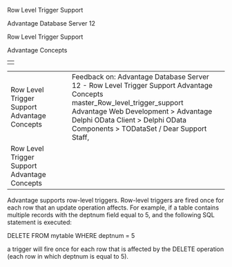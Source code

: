 Row Level Trigger Support




Advantage Database Server 12  

Row Level Trigger Support

Advantage Concepts

|  |
| --- |
|  |

|  |  |  |  |  |
| --- | --- | --- | --- | --- |
| Row Level Trigger Support  Advantage Concepts |  |  | Feedback on: Advantage Database Server 12 - Row Level Trigger Support Advantage Concepts master\_Row\_level\_trigger\_support Advantage Web Development > Advantage Delphi OData Client > Delphi OData Components > TODataSet / Dear Support Staff, |  |
| Row Level Trigger Support  Advantage Concepts |  |  |  |  |

Advantage supports row-level triggers. Row-level triggers are fired once for each row that an update operation affects. For example, if a table contains multiple records with the deptnum field equal to 5, and the following SQL statement is executed:

DELETE FROM mytable WHERE deptnum = 5

a trigger will fire once for each row that is affected by the DELETE operation (each row in which deptnum is equal to 5).